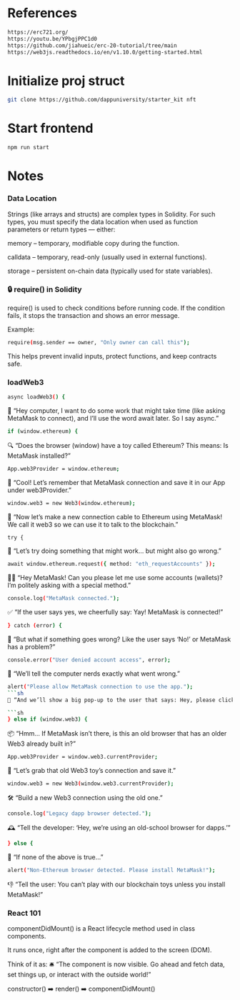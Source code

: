 # References

```sh
https://erc721.org/
https://youtu.be/YPbgjPPC1d0
https://github.com/jiahueic/erc-20-tutorial/tree/main
https://web3js.readthedocs.io/en/v1.10.0/getting-started.html
```

# Initialize proj struct

```sh
git clone https://github.com/dappuniversity/starter_kit nft
```

# Start frontend

```sh
npm run start
```

# Notes

### Data Location

Strings (like arrays and structs) are complex types in Solidity. For such types, you must specify the data location when used as function parameters or return types — either:

memory – temporary, modifiable copy during the function.

calldata – temporary, read-only (usually used in external functions).

storage – persistent on-chain data (typically used for state variables).

### 🔒 require() in Solidity

require() is used to check conditions before running code. If the condition fails, it stops the transaction and shows an error message.

Example:

```sh
require(msg.sender == owner, "Only owner can call this");
```

This helps prevent invalid inputs, protect functions, and keep contracts safe.

### loadWeb3

```sh
async loadWeb3() {
```

👶 “Hey computer, I want to do some work that might take time (like asking MetaMask to connect), and I’ll use the word await later. So I say async.”

```sh
if (window.ethereum) {
```

🔍 “Does the browser (window) have a toy called Ethereum? This means: Is MetaMask installed?”

```sh
App.web3Provider = window.ethereum;
```

🧩 “Cool! Let’s remember that MetaMask connection and save it in our App under web3Provider.”

```sh
window.web3 = new Web3(window.ethereum);
```

🔌 “Now let’s make a new connection cable to Ethereum using MetaMask! We call it web3 so we can use it to talk to the blockchain.”

```sh
try {
```

🧪 “Let’s try doing something that might work… but might also go wrong.”

```sh
await window.ethereum.request({ method: "eth_requestAccounts" });
```

🙋‍♂️ “Hey MetaMask! Can you please let me use some accounts (wallets)? I’m politely asking with a special method.”

```sh
console.log("MetaMask connected.");
```

✅ “If the user says yes, we cheerfully say: Yay! MetaMask is connected!”

```sh
} catch (error) {
```

🚨 “But what if something goes wrong? Like the user says ‘No!’ or MetaMask has a problem?”

```sh
console.error("User denied account access", error);
```

📢 “We’ll tell the computer nerds exactly what went wrong.”

````sh
alert("Please allow MetaMask connection to use the app.");
```sh
📣 “And we’ll show a big pop-up to the user that says: Hey, please click ‘Allow’ in MetaMask!”

```sh
} else if (window.web3) {
````

📦 “Hmm… If MetaMask isn’t there, is this an old browser that has an older Web3 already built in?”

```sh
App.web3Provider = window.web3.currentProvider;
```

📼 “Let’s grab that old Web3 toy’s connection and save it.”

```sh
window.web3 = new Web3(window.web3.currentProvider);
```

🛠️ “Build a new Web3 connection using the old one.”

```sh
console.log("Legacy dapp browser detected.");
```

🕰️ “Tell the developer: ‘Hey, we’re using an old-school browser for dapps.’”

```sh
} else {
```

🚫 “If none of the above is true…”

```sh
alert("Non-Ethereum browser detected. Please install MetaMask!");
```

👎 “Tell the user: You can’t play with our blockchain toys unless you install MetaMask!”

### React 101

componentDidMount() is a React lifecycle method used in class components.

It runs once, right after the component is added to the screen (DOM).

Think of it as:
🛎️ “The component is now visible. Go ahead and fetch data, set things up, or interact with the outside world!”

constructor() ➡️ render() ➡️ componentDidMount()
